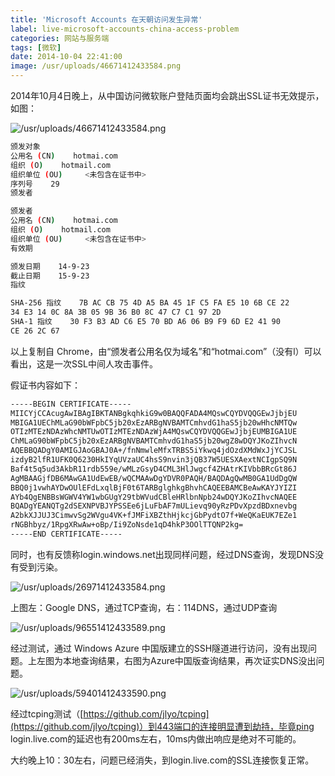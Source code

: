 ```yaml
---
title: 'Microsoft Accounts 在天朝访问发生异常'
label: live-microsoft-accounts-china-access-problem
categories: 网站与服务端
tags: [微软]
date: 2014-10-04 22:41:00
image: /usr/uploads/46671412433584.png
---
```

2014年10月4日晚上，从中国访问微软账户登陆页面均会跳出SSL证书无效提示，如图：

![/usr/uploads/46671412433584.png](/usr/uploads/46671412433584.png)

```bash
颁发对象
公用名 (CN)    hotmai.com
组织 (O)    hotmail.com
组织单位 (OU)     <未包含在证书中>
序列号    29
颁发者

颁发者
公用名 (CN)    hotmai.com
组织 (O)    hotmail.com
组织单位 (OU)     <未包含在证书中>
有效期

颁发日期    14-9-23
截止日期    15-9-23
指纹

SHA-256 指纹    7B AC CB 75 4D A5 BA 45 1F C5 FA E5 10 6B CE 22
34 E3 14 0C 8A 3B 05 9B 36 B0 8C 47 C7 C1 97 2D
SHA-1 指纹    30 F3 B3 AD C6 E5 70 BD A6 06 B9 F9 6D E2 41 90
CE 26 2C 67
```

以上复制自 Chrome，由“颁发者公用名仅为域名”和“hotmai.com”（没有l）可以看出，这是一次SSL中间人攻击事件。

假证书内容如下：

```bash
-----BEGIN CERTIFICATE----- 
MIICYjCCAcugAwIBAgIBKTANBgkqhkiG9w0BAQQFADA4MQswCQYDVQQGEwJjbjEU 
MBIGA1UEChMLaG90bWFpbC5jb20xEzARBgNVBAMTCmhvdG1haS5jb20wHhcNMTQw 
OTIzMTEzNDAzWhcNMTUwOTIzMTEzNDAzWjA4MQswCQYDVQQGEwJjbjEUMBIGA1UE 
ChMLaG90bWFpbC5jb20xEzARBgNVBAMTCmhvdG1haS5jb20wgZ8wDQYJKoZIhvcN 
AQEBBQADgY0AMIGJAoGBAJ0A+/fnNmwleMfxTRBS5iYkwq4jdOzdXMdWxJjYCJSL 
izdyB2lfR1UFK0Q6230HkIYqUVzaUC4hsS9nvin3jQB37W5UESXAextNCIgpSQ9N 
Baf4t5q5ud3AkbR11rdb559e/wMLzGsyD4CML3HlJwgcf4ZHAtrKIVbbBRcGt86J 
AgMBAAGjfDB6MAwGA1UdEwEB/wQCMAAwDgYDVR0PAQH/BAQDAgQwMB0GA1UdDgQW 
BBQ0j1vwhAYDwOUlEFdLxqlBjF0t6TARBglghkgBhvhCAQEEBAMCBeAwKAYJYIZI 
AYb4QgENBBsWGWV4YW1wbGUgY29tbWVudCBleHRlbnNpb24wDQYJKoZIhvcNAQEE 
BQADgYEANQTg2dSEXNPVBJYPSSEe6jLuFbAF7mULievq90yRzPDvXpzdBDxnevbg 
A2bkXJJUJ3CimwvSg2WVgu4VK+fJMFiXBZthHjkcjGbPydtO7f+WeQKaEUK7EZe1 
rNGBhbyz/1RpgXRwAw+oBp/Ii9ZoNsde1qD4hkP3OOlTTQNP2kg= 
-----END CERTIFICATE-----
```

同时，也有反馈称login.windows.net出现同样问题，经过DNS查询，发现DNS没有受到污染。

![/usr/uploads/26971412433584.png](/usr/uploads/26971412433584.png)

上图左：Google DNS，通过TCP查询，右：114DNS，通过UDP查询

![/usr/uploads/96551412433589.png](/usr/uploads/96551412433589.png)

经过测试，通过 Windows Azure 中国版建立的SSH隧道进行访问，没有出现问题。上左图为本地查询结果，右图为Azure中国版查询结果，再次证实DNS没出问题。

![/usr/uploads/59401412433590.png](/usr/uploads/59401412433590.png)

经过tcping测试（[https://github.com/jlyo/tcping](https://github.com/jlyo/tcping)）到443端口的连接明显遭到劫持，毕竟ping login.live.com的延迟也有200ms左右，10ms内做出响应是绝对不可能的。

大约晚上10：30左右，问题已经消失，到login.live.com的SSL连接恢复正常。
